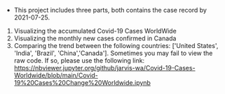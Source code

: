 - This project includes three parts, both contains the case record by 2021-07-25.
1. Visualizing the accumulated Covid-19 Cases WorldWide
2. Visualizing the monthly new cases confirmed in Canada
3. Comparing the trend between the following countries: ['United States', 'India', 'Brazil', 'China','Canada'].
Sometimes you may fail to view the raw code. If so, please use the following link:
https://nbviewer.jupyter.org/github/jarvis-wa/Covid-19-Cases-Worldwide/blob/main/Covid-19%20Cases%20Change%20Worldwide.ipynb
